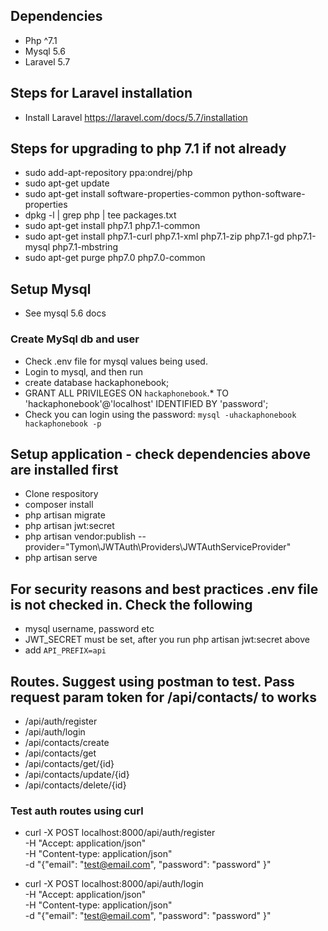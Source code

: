 ## Dependencies
* Php ^7.1
* Mysql 5.6
* Laravel 5.7

## Steps for Laravel installation
* Install Laravel https://laravel.com/docs/5.7/installation

## Steps for upgrading to php 7.1 if not already
* sudo add-apt-repository ppa:ondrej/php
* sudo apt-get update
* sudo apt-get install software-properties-common python-software-properties
* dpkg -l | grep php | tee packages.txt
* sudo apt-get install php7.1 php7.1-common
* sudo apt-get install php7.1-curl php7.1-xml php7.1-zip php7.1-gd php7.1-mysql php7.1-mbstring
* sudo apt-get purge php7.0 php7.0-common

## Setup Mysql
* See mysql 5.6 docs

### Create MySql db and user
* Check .env file for mysql values being used.
* Login to mysql, and then run
* create database hackaphonebook;
* GRANT ALL PRIVILEGES ON `hackaphonebook`.* TO 'hackaphonebook'@'localhost' IDENTIFIED BY 'password';
* Check you can login using the password: `mysql -uhackaphonebook hackaphonebook -p`


## Setup application - check dependencies above are installed first
* Clone respository
* composer install
* php artisan migrate
* php artisan jwt:secret
* php artisan vendor:publish --provider="Tymon\JWTAuth\Providers\JWTAuthServiceProvider"
* php artisan serve

## For security reasons and best practices .env file is not checked in. Check the following
* mysql username, password etc
* JWT_SECRET must be set, after you run php artisan jwt:secret above
* add `API_PREFIX=api`

## Routes. Suggest using postman to test. Pass request param token for /api/contacts/ to works

* /api/auth/register
* /api/auth/login
* /api/contacts/create
* /api/contacts/get
* /api/contacts/get/{id}
* /api/contacts/update/{id}
* /api/contacts/delete/{id}

### Test auth routes using curl

* curl -X POST localhost:8000/api/auth/register \
    -H "Accept: application/json" \
    -H "Content-type: application/json" \
    -d "{\"email\": \"test@email.com\", \"password\": \"password\" }"

* curl -X POST localhost:8000/api/auth/login \
    -H "Accept: application/json" \
    -H "Content-type: application/json" \
    -d "{\"email\": \"test@email.com\", \"password\": \"password\" }"





